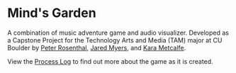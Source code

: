 # Mind's Garden
A combination of music adventure game and audio visualizer. Developed as a Capstone Project for the Technology Arts and Media (TAM) major at CU Boulder by [Peter Rosenthal](https://github.com/cyuun), [Jared Myers](https://github.com/jamy3873), and [Kara Metcalfe](http://github.com/kmetcalfe1).

View the [Process Log](Process/) to find out more about the game as it is created.
